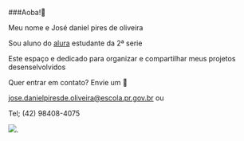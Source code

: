###Aoba!🤙

Meu nome e José daniel pires de oliveira

Sou aluno do [alura](https://www.alura.com.br/) estudante da 2ª serie 

Este espaço e dedicado para organizar e compartilhar meus projetos desenselvolvidos 

Quer entrar em contato? Envie um 📧

jose.danielpiresde.oliveira@escola.pr.gov.br ou 

Tel; (42) 98408-4075

![](https://media.tenor.com/G7-Ts-HYbLMAAAAM/long-thumb-thumbs-up.gif).
